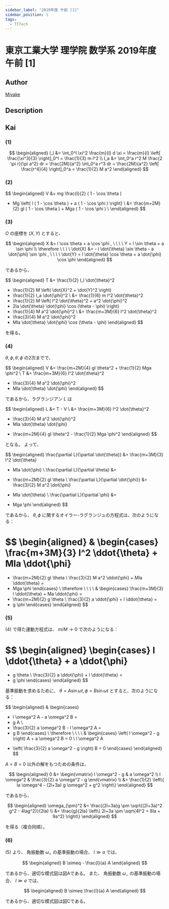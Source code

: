 ```yaml
---
sidebar_label: "2019年度 午前 [1]"
sidebar_position: 1
tags:
  - TITech
---
```

# 東京工業大学 理学院 数学系 2019年度 午前 \[1\]

## **Author**
[Miyake](https://miyake.github.io/exams/index.html)

## **Description**

## **Kai**
### (1)

$$
  \begin{aligned}
  I_l
  &= \int_0^l \xi^2 \frac{m}{l} d \xi
  = \frac{m}{l} \left[ \frac{\xi^3}{3} \right]_0^l
  = \frac{1}{3} m l^2
  \\
  I_a
  &= \int_0^a r^2 M \frac{2 \pi r}{\pi a^2} dr
  = \frac{2M}{a^2} \int_0^a r^3 dr
  = \frac{2M}{a^2} \left[ \frac{r^4}{4} \right]_0^a
  = \frac{1}{2} M a^2
  \end{aligned}
$$

### (2)

$$
  \begin{aligned}
  V
  &= mg \frac{l}{2} ( 1 - \cos \theta )
  + Mg \left\{ l ( 1 - \cos \theta ) + a ( 1 - \cos \phi ) \right\}
  \\
  &= \frac{m+2M}{2} gl ( 1 - \cos \theta ) + Mga ( 1 - \cos \phi )
  \\
  \end{aligned}
$$

### (3)
$O$ の座標を $(X,Y)$ とすると、

$$
  \begin{aligned}
  X &= l \cos \theta + a \cos \phi
  , \ \ \ \ 
  Y = l \sin \theta + a \sin \phi
  \\
  \therefore \ \ \ \ 
  \dot{X} &= - l \dot{\theta} \sin \theta - a \dot{\phi} \sin \phi
  , \ \ \ \ 
  \dot{Y} = l \dot{\theta} \cos \theta + a \dot{\phi} \cos \phi
  \end{aligned}
$$

であるから、

$$
  \begin{aligned}
  T
  &=
  \frac{1}{2} I_l \dot{\theta}^2
  + \frac{1}{2} M \left( \dot{X}^2 + \dot{Y}^2 \right)
  + \frac{1}{2} I_a \dot{\phi}^2
  \\
  &=
  \frac{1}{6} m l^2 \dot{\theta}^2
  + \frac{1}{2} M \left( l^2 \dot{\theta}^2 + a^2 \dot{\phi}^2
  + 2la \dot{\theta} \dot{\phi} \cos (\theta - \phi) \right)
  + \frac{1}{4} M a^2 \dot{\phi}^2
  \\
  &=
  \frac{m+3M}{6} l^2 \dot{\theta}^2
  + \frac{3}{4} M a^2 \dot{\phi}^2
  + Mla \dot{\theta} \dot{\phi} \cos (\theta - \phi)
  \end{aligned}
$$

を得る。

### (4)
$\theta, \phi, \dot{\theta}, \dot{\phi}$ の2次までで、

$$
  \begin{aligned}
  V
  &= \frac{m+2M}{4} gl \theta^2 + \frac{1}{2} Mga \phi^2
  \\
  T
  &=
  \frac{m+3M}{6} l^2 \dot{\theta}^2
  + \frac{3}{4} M a^2 \dot{\phi}^2
  + Mla \dot{\theta} \dot{\phi}
  \end{aligned}
$$

であるから、ラグランジアン $L$ は

$$
  \begin{aligned}
  L
  &= T - V
  \\
  &=
  \frac{m+3M}{6} l^2 \dot{\theta}^2
  + \frac{3}{4} M a^2 \dot{\phi}^2
  + Mla \dot{\theta} \dot{\phi}
  - \frac{m+2M}{4} gl \theta^2 - \frac{1}{2} Mga \phi^2
  \end{aligned}
$$

となる。
よって、

$$
  \begin{aligned}
  \frac{\partial L}{\partial \dot{\theta}}
  &=
  \frac{m+3M}{3} l^2 \dot{\theta}
  + Mla \dot{\phi}
  \\
  \frac{\partial L}{\partial \theta}
  &=
  - \frac{m+2M}{2} gl \theta
  \\
  \frac{\partial L}{\partial \dot{\phi}}
  &=
  \frac{3}{2} M a^2 \dot{\phi}
  + Mla \dot{\theta}
  \\
  \frac{\partial L}{\partial \phi}
  &=
  - Mga \phi
  \end{aligned}
$$

であるから、 $\theta, \phi$
に関するオイラー-ラグランジュの方程式は、次のようになる：

$$
  \begin{aligned}
  &
  \begin{cases}
  \frac{m+3M}{3} l^2 \ddot{\theta} + Mla \ddot{\phi}
  =
  - \frac{m+2M}{2} gl \theta
  \\
  \frac{3}{2} M a^2 \ddot{\phi} + Mla \ddot{\theta}
  =
  - Mga \phi
  \end{cases}
  \\
  \therefore \ \ \ \ 
  &
  \begin{cases}
  \frac{m+3M}{3} l \ddot{\theta} + Ma \ddot{\phi}
  =
  - \frac{m+2M}{2} g \theta
  \\
  \frac{3}{2} a \ddot{\phi} + l \ddot{\theta}
  =
  - g \phi
  \end{cases}
  \end{aligned}
$$

### (5)
(4) で得た運動方程式は、 $m/M \to 0$ で次のようになる：

$$
  \begin{aligned}
  \begin{cases}
  l \ddot{\theta} + a \ddot{\phi}
  =
  - g \theta
  \\
  \frac{3}{2} a \ddot{\phi} + l \ddot{\theta}
  =
  - g \phi
  \end{cases}
  \end{aligned}
$$

基準振動を求めるために、
$\theta = A \sin \omega t, \phi = B \sin \omega t$
とすると、次のようになる：

$$
  \begin{aligned}
  &
  \begin{cases}
  - l \omega^2 A - a \omega^2 B
  =
  - g A
  \\
  - \frac{3}{2} a \omega^2 B - l \omega^2 A
  =
  - g B
  \end{cases}
  \\
  \therefore \ \ \ \ 
  &
  \begin{cases}
  \left( l \omega^2 - g \right) A + a \omega^2 B
  =
  0
  \\
  l \omega^2 A
  + \left( \frac{3}{2} a \omega^2 - g \right) B
  =
  0
  \end{cases}
  \end{aligned}
$$

$A=B=0$ 以外の解をもつための条件は、

$$
  \begin{aligned}
  0
  &=
  \begin{vmatrix}
  l \omega^2 - g & a \omega^2 \\
  l \omega^2 & \frac{3}{2} a \omega^2 - g
  \end{vmatrix}
  \\
  &=
  \frac{1}{2} \left\{ la \omega^4 - (2l+3a) g \omega^2 + g^2 \right\}
  \end{aligned}
$$

であるから、

$$
  \begin{aligned}
  \omega_{\pm}^2
  &=
  \frac{(2l+3a)g \pm \sqrt{(2l+3a)^2 g^2 - 4lag^2}}{2la}
  \\
  &=
  \frac{g}{2la}
  \left\{ 2l+3a \pm \sqrt{4l^2 + 8la + 9a^2} \right\}
  \end{aligned}
$$

を得る（複合同順）。

### (6)
(5) より、
角振動数 $\omega_+$ の基準振動の場合、
$l \gg a$ では、

$$
\begin{aligned}
B \simeq - \frac{l}{a} A
\end{aligned}
$$

であるから、適切な模式図は図Aである。
また、
角振動数 $\omega_-$ の基準振動の場合、
$l \gg a$ では、

$$
\begin{aligned}
B \simeq \frac{l}{a} A
\end{aligned}
$$

であるから、適切な模式図は図Cである。